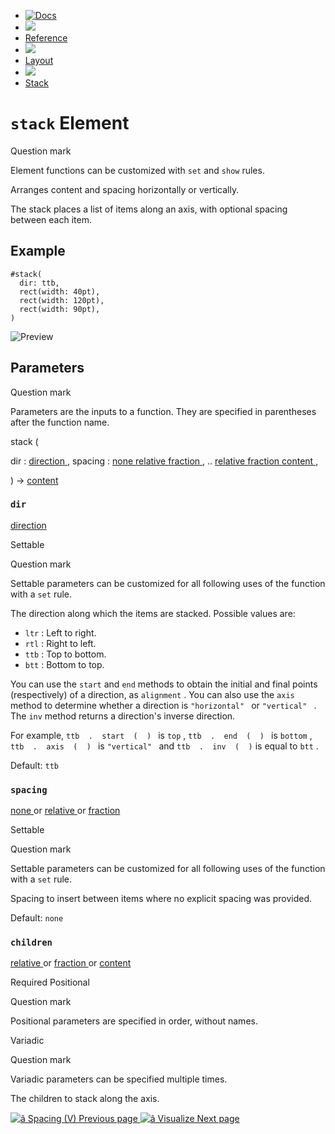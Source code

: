   * [ ![Docs](/assets/icons/16-docs-dark.svg) ](/docs)
  * ![](/assets/icons/16-arrow-right.svg)
  * [ Reference ](/docs/reference/)
  * ![](/assets/icons/16-arrow-right.svg)
  * [ Layout ](/docs/reference/layout/)
  * ![](/assets/icons/16-arrow-right.svg)
  * [ Stack ](/docs/reference/layout/stack/)

#  ` stack ` Element

Question mark

Element functions can be customized with ` set ` and  ` show ` rules.

Arranges content and spacing horizontally or vertically.

The stack places a list of items along an axis, with optional spacing between
each item.

##  Example

    
    
    #stack(
      dir: ttb,
      rect(width: 40pt),
      rect(width: 120pt),
      rect(width: 90pt),
    )
    

![Preview](/assets/docs/rblc_gO4o5qSEPJtXD1qPgAAAAAAAAAA.png)

##  Parameters

Question mark

Parameters are the inputs to a function. They are specified in parentheses
after the function name.

stack  (

dir  :  [ direction ](/docs/reference/layout/direction/) ,  spacing  :  [ none
](/docs/reference/foundations/none/) [ relative
](/docs/reference/layout/relative/) [ fraction
](/docs/reference/layout/fraction/) ,  ..  [ relative
](/docs/reference/layout/relative/) [ fraction
](/docs/reference/layout/fraction/) [ content
](/docs/reference/foundations/content/) ,

)  -> [ content ](/docs/reference/foundations/content/)

###  ` dir `

[ direction ](/docs/reference/layout/direction/)

Settable

Question mark

Settable parameters can be customized for all following uses of the function
with a ` set ` rule.

The direction along which the items are stacked. Possible values are:

  * ` ltr ` : Left to right. 
  * ` rtl ` : Right to left. 
  * ` ttb ` : Top to bottom. 
  * ` btt ` : Bottom to top. 

You can use the ` start ` and ` end ` methods to obtain the initial and final
points (respectively) of a direction, as ` alignment ` . You can also use the
` axis ` method to determine whether a direction is ` "horizontal"  ` or `
"vertical"  ` . The ` inv ` method returns a direction's inverse direction.

For example, ` ttb  .  start  (  )  ` is ` top ` , ` ttb  .  end  (  )  ` is `
bottom ` , ` ttb  .  axis  (  )  ` is ` "vertical"  ` and ` ttb  .  inv  (  )
` is equal to ` btt ` .

Default: ` ttb `

###  ` spacing `

[ none ](/docs/reference/foundations/none/) or  [ relative
](/docs/reference/layout/relative/) or  [ fraction
](/docs/reference/layout/fraction/)

Settable

Question mark

Settable parameters can be customized for all following uses of the function
with a ` set ` rule.

Spacing to insert between items where no explicit spacing was provided.

Default: ` none  `

###  ` children `

[ relative ](/docs/reference/layout/relative/) or  [ fraction
](/docs/reference/layout/fraction/) or  [ content
](/docs/reference/foundations/content/)

Required  Positional

Question mark

Positional parameters are specified in order, without names.

Variadic

Question mark

Variadic parameters can be specified multiple times.

The children to stack along the axis.

[ ![â](/assets/icons/16-arrow-right.svg) Spacing (V)  Previous page
](/docs/reference/layout/v/) [ ![â](/assets/icons/16-arrow-right.svg)
Visualize  Next page  ](/docs/reference/visualize/)

